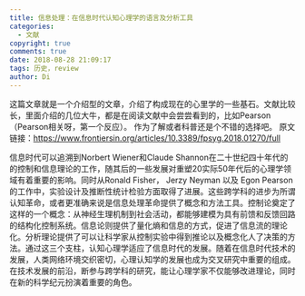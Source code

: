 ```yaml
---
title: 信息处理：在信息时代认知心理学的语言及分析工具
categories:
  - 文献
copyright: true
comments: true
date: 2018-08-28 21:09:17
tags: 历史，review
author: Di
---
```

这篇文章就是一个介绍型的文章，介绍了构成现在的心里学的一些基石。文献比较长，里面介绍的几位大牛，都是在阅读文献中会尝尝看到的，比如Pearson（Pearson相关呀，第一个反应）。
作为了解或者科普还是个不错的选择吧。
原文链接：https://www.frontiersin.org/articles/10.3389/fpsyg.2018.01270/full
<!--more-->
信息时代可以追溯到Norbert Wiener和Claude Shannon在二十世纪四十年代的的控制和信息理论的工作，随其后的一些发展对重塑20实际50年代后的心理学领域有着重要的影响。同时从Ronald Fisher， Jerzy Neyman 以及 Egon Pearson的工作中，实验设计及推断性统计检验方面取得了进展。这些跨学科的进步为所谓认知革命，或者更准确来说是信息处理革命提供了概念和方法工具。控制论奠定了这样的一个概念：从神经生理机制到社会活动，都能够建模为具有前馈和反馈回路的结构化控制系统。信息论则提供了量化熵和信息的方式，促进了信息流的理论化。分析理论提供了可以让科学家从控制实验中得到推论以及概念化人了决策的方法。通过这三个支柱，认知心理学适应了信息时代的发展。随着在信息时代技术的发展，人类网络环境交织密切，心理认知学的发展也成为交叉研究中重要的组成。在技术发展的前沿，断参与跨学科的研究，能让心理学家不仅能够改进理论，同时在新的科学纪元扮演着重要的角色。  